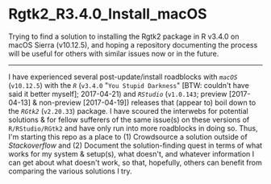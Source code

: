# Rgtk2_R3.4.0_Install_macOS
Trying to find a solution to installing the Rgtk2 package in R v3.4.0 on macOS Sierra (v10.12.5), and hoping a repository documenting the process will be useful for others with similar issues now or in the future.

-----

I have experienced several post-update/install roadblocks with _`macOS`_ (`v10.12.5`) with the _`R`_ (`v3.4.0` "`You Stupid Darkness`" [BTW: couldn't have said it better myself]; 2017-04-21) and _`RStudio`_ (`v1.0.143`; preview [2017-04-13] & non-preview [2017-04-19]) releases that (appear to) boil down to the _`RGtk2`_ (`v2.20.33`) package. I have scoured the interwebs for potential solutions & for fellow sufferers of the same issue(s) on these versions of `R/RStudio/RGtk2` and  have only run into more roadblocks in doing so. Thus, I'm starting this repo as a place to (1) Crowdsource a solution outside of _Stackoverflow_ and (2) Document the solution-finding quest in terms of what works for my system & setup(s), what doesn't, and whatever information I can get about what doesn't work, so that, hopefully, others can benefit from comparing the various solutions I try.
